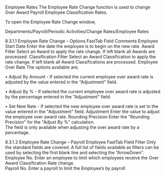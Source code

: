Employee Rates
The Employee Rate Change function is used to change Over Award Payroll Employee Classification Rates.

To open the Employee Rate Change window, 

Departments/Payroll/Periodic Activities/Change Rates/Employee Rates
 

8.3.1.1	Employee Rate Change – Options FastTab
Field	Comments
Employee Start Date 	Enter the date the employee is to begin on the new rate.
Award Filter	Select an Award to apply the rate change.  If left blank all Awards are processed.
Classification Filter	Select an Award Classification to apply the rate change.  If left blank all Award Classifications are processed.
Employee Over Rate	The options available are;

•	Adjust By Amount - If selected the current employee over award rate is adjusted by the value entered in the "Adjustment" field.

•	Adjust By % - If selected the current employee over award rate is adjusted by the percentage entered in the "Adjustment" field.

•	Set New Rate - If selected the new employee over award rate is set to the value entered in the "Adjustment" field.
Adjustment	Enter the value to adjust the employee over award rate.
Rounding Precision	Enter the "Rounding Precision" for the "Adjust By %" calculation.  
The field is only available when adjusting the over award rate by a percentage.

8.3.1.2	Employee Rate Change – Payroll Employee FastTab
Field	Filter
Only the standard fields are covered.  A full list of fields available as filters can be used by selecting the first blank line and selecting the “ArrowDown".
Employee No.	Enter an employee to limit which employees receive the Over Award Classification Rate change.  
Payroll No.	Enter a payroll to limit the Employee’s by payroll


 
